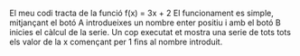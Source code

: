
El meu codi tracta de la funció f(x) = 3x + 2
El funcionament es simple, mitjançant el botó A introdueixes un nombre enter positiu i amb el botó B inicies el càlcul de la serie. Un cop executat et mostra una serie de tots tots els valor de la x començant per 1 fins al nombre introduit.
